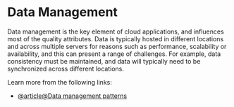 # Data Management

Data management is the key element of cloud applications, and influences most of the quality attributes. Data is typically hosted in different locations and across multiple servers for reasons such as performance, scalability or availability, and this can present a range of challenges. For example, data consistency must be maintained, and data will typically need to be synchronized across different locations.

Learn more from the following links:

- [@article@Data management patterns](https://learn.microsoft.com/en-us/azure/architecture/patterns/category/data-management)
